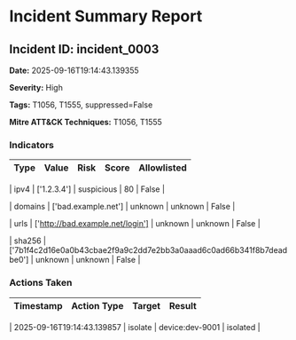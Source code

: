 # Incident Summary Report

## Incident ID: incident_0003

**Date:** 2025-09-16T19:14:43.139355

**Severity:** High

**Tags:** T1056, T1555, suppressed=False

**Mitre ATT&CK Techniques:** T1056, T1555

### Indicators
| Type | Value | Risk | Score | Allowlisted |
| ---- | ----- | ---- | ----- | ------------ |

| ipv4 | ['1.2.3.4'] | suspicious | 80 | False |

| domains | ['bad.example.net'] | unknown | unknown | False |

| urls | ['http://bad.example.net/login'] | unknown | unknown | False |

| sha256 | ['7b1f4c2d16e0a0b43cbae2f9a9c2dd7e2bb3a0aaad6c0ad66b341f8b7deadbe0'] | unknown | unknown | False |


### Actions Taken
| Timestamp | Action Type | Target | Result |
| --------- | ----------- | ------ | ------ |

| 2025-09-16T19:14:43.139857 | isolate | device:dev-9001 | isolated |
